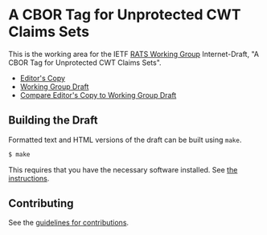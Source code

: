 # A CBOR Tag for Unprotected CWT Claims Sets

This is the working area for the IETF [RATS Working Group](https://datatracker.ietf.org/wg/rats/documents/) Internet-Draft, "A CBOR Tag for Unprotected CWT Claims Sets".

* [Editor's Copy](https://ietf-rats-wg.github.io/draft-ietf-rats-uccs/#go.draft-ietf-rats-uccs.html)
* [Working Group Draft](https://datatracker.ietf.org/doc/html/draft-ietf-rats-uccs)
* [Compare Editor's Copy to Working Group Draft](https://ietf-rats-wg.github.io/draft-ietf-rats-uccs/#go.draft-ietf-rats-uccs.diff)

## Building the Draft

Formatted text and HTML versions of the draft can be built using `make`.

```sh
$ make
```

This requires that you have the necessary software installed.  See
[the instructions](https://github.com/martinthomson/i-d-template/blob/master/doc/SETUP.md).


## Contributing

See the
[guidelines for contributions](https://github.com/ietf-rats-wg/draft-ietf-rats-uccs/blob/main/CONTRIBUTING.md).
